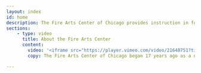 ```yaml
---
layout: index
id: home
description: The Fire Arts Center of Chicago provides instruction in foundry, forging, welding, metalsmithing, figure sculpture, and more.
sections:
    - type: video 
      title: About the Fire Arts Center
      content:
        video: '<iframe src="https://player.vimeo.com/video/21648751?title=0&byline=0&portrait=0" width="640" height="360" frameborder="0" webkitallowfullscreen mozallowfullscreen allowfullscreen></iframe><p class="small"><a href="https://vimeo.com/21648751">Fire Arts Center</a> from <a href="https://vimeo.com/andrewroddewig">Andrew Roddewig</a> on <a href="https://vimeo.com">Vimeo</a>.</p>'
        copy: The Fire Arts Center of Chicago began 17 years ago as a not-for-profit school for sculptors. Our primary mission is the <strong>preservation of traditional sculpture technique</strong> by offering high-quality training to artists, students and others seeking to learn or perfect their skills. Our secondary mission is to <strong>provide teaching, working, and exhibition opportunities for artists</strong>, as well as technical advice and facilities to artists and institutions.

---
```


<!--
    - type: promo-repeater
      title: What's New
      content:
        - headline: One-Year Intensive Programs

<p class="header3" style="text-align:center;">~~~</p>
<h3><a href="year-intensive.html">One-Year Intensive Programs</a></h3>
<p>Check out our <a href="year-intensive.html"><strong>new</strong> one-year intensive programs</a> which offer you the chance to immerse yourself in the study of traditional methods and techniques of sculptors as well as the technical skills relevant to those just looking to develop a new trade. Check out the <a href="year-intensive.html">program page</a> for more information or <a href="contact.html">contact us</a> with questions.</p>

<h3>Payment Plans and Discounts</h3>
<p>We at the Fire Arts Center of Chicago are not immune to the challenges of a difficult economy. Our mission has always been to preserve the traditional methods and techniques of sculptors as well as the technical skills relevant to those just looking to develop a new trade. In order for us to meet that mission we need to provide our classes to as many people as we can. However, when times are tough, finding the money to pay for classes like this is hard. For that reason we have been offering a 1/2-down payment plan to make it easier to pay for classes. Now, in addition to that discount, we are introducing a bartered services option to reduce class prices.</p>
<p><strong>How does it work?</strong></p>
<p>Do you have experience with fund-raising and think you can lend a hand? Maybe accounting or legal experience? Do you work somewhere that tosses out scrap metal which could be reused by us? The possibilties are endless. The Fire Arts Center is always looking for tips and materials to help us grow, and we want to offer you ways to learn for less.</p>
<p><strong>How do I take advantage of the payment plans and discounts?</strong></p>
<p>Call us at 773.544.9908. It's as simple as that. Call and let us know what you have to trade and we can work out a discount plan for you.</p>

<p class="header3" style="text-align:center;">~~~</p>

<h3>Class Length Changes</h3>
<p>We are now offering various class lengths to accommodate your schedule better. Now you can choose between <strong>8 week</strong> and <strong>16 week</strong> courses in forging, jewelry, foundry, furniture, and metal sculpture.</p>
<p>As always our class registration is rolling which means you can join at any time. The classes are small and the instructors help you work at your pace. So no matter when you start you will be walked step-by-step through the process with the personal attention you need. Join when you want and stay for as long as you need.</p> 
<p><a href="classes.html">Click here</a> to check out all of our classes.</p>
-->
